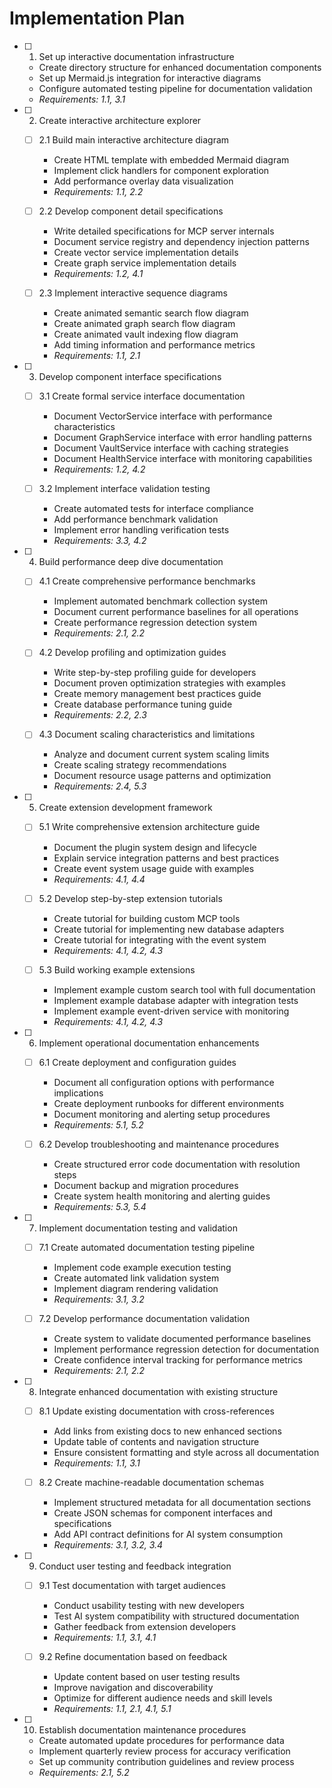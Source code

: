 # Implementation Plan

- [ ] 1. Set up interactive documentation infrastructure
  - Create directory structure for enhanced documentation components
  - Set up Mermaid.js integration for interactive diagrams
  - Configure automated testing pipeline for documentation validation
  - _Requirements: 1.1, 3.1_

- [ ] 2. Create interactive architecture explorer
  - [ ] 2.1 Build main interactive architecture diagram
    - Create HTML template with embedded Mermaid diagram
    - Implement click handlers for component exploration
    - Add performance overlay data visualization
    - _Requirements: 1.1, 2.2_

  - [ ] 2.2 Develop component detail specifications
    - Write detailed specifications for MCP server internals
    - Document service registry and dependency injection patterns
    - Create vector service implementation details
    - Create graph service implementation details
    - _Requirements: 1.2, 4.1_

  - [ ] 2.3 Implement interactive sequence diagrams
    - Create animated semantic search flow diagram
    - Create animated graph search flow diagram
    - Create animated vault indexing flow diagram
    - Add timing information and performance metrics
    - _Requirements: 1.1, 2.1_

- [ ] 3. Develop component interface specifications
  - [ ] 3.1 Create formal service interface documentation
    - Document VectorService interface with performance characteristics
    - Document GraphService interface with error handling patterns
    - Document VaultService interface with caching strategies
    - Document HealthService interface with monitoring capabilities
    - _Requirements: 1.2, 4.2_

  - [ ] 3.2 Implement interface validation testing
    - Create automated tests for interface compliance
    - Add performance benchmark validation
    - Implement error handling verification tests
    - _Requirements: 3.3, 4.2_

- [ ] 4. Build performance deep dive documentation
  - [ ] 4.1 Create comprehensive performance benchmarks
    - Implement automated benchmark collection system
    - Document current performance baselines for all operations
    - Create performance regression detection system
    - _Requirements: 2.1, 2.2_

  - [ ] 4.2 Develop profiling and optimization guides
    - Write step-by-step profiling guide for developers
    - Document proven optimization strategies with examples
    - Create memory management best practices guide
    - Create database performance tuning guide
    - _Requirements: 2.2, 2.3_

  - [ ] 4.3 Document scaling characteristics and limitations
    - Analyze and document current system scaling limits
    - Create scaling strategy recommendations
    - Document resource usage patterns and optimization
    - _Requirements: 2.4, 5.3_

- [ ] 5. Create extension development framework
  - [ ] 5.1 Write comprehensive extension architecture guide
    - Document the plugin system design and lifecycle
    - Explain service integration patterns and best practices
    - Create event system usage guide with examples
    - _Requirements: 4.1, 4.4_

  - [ ] 5.2 Develop step-by-step extension tutorials
    - Create tutorial for building custom MCP tools
    - Create tutorial for implementing new database adapters
    - Create tutorial for integrating with the event system
    - _Requirements: 4.1, 4.2, 4.3_

  - [ ] 5.3 Build working example extensions
    - Implement example custom search tool with full documentation
    - Implement example database adapter with integration tests
    - Implement example event-driven service with monitoring
    - _Requirements: 4.1, 4.2, 4.3_

- [ ] 6. Implement operational documentation enhancements
  - [ ] 6.1 Create deployment and configuration guides
    - Document all configuration options with performance implications
    - Create deployment runbooks for different environments
    - Document monitoring and alerting setup procedures
    - _Requirements: 5.1, 5.2_

  - [ ] 6.2 Develop troubleshooting and maintenance procedures
    - Create structured error code documentation with resolution steps
    - Document backup and migration procedures
    - Create system health monitoring and alerting guides
    - _Requirements: 5.3, 5.4_

- [ ] 7. Implement documentation testing and validation
  - [ ] 7.1 Create automated documentation testing pipeline
    - Implement code example execution testing
    - Create automated link validation system
    - Implement diagram rendering validation
    - _Requirements: 3.1, 3.2_

  - [ ] 7.2 Develop performance documentation validation
    - Create system to validate documented performance baselines
    - Implement performance regression detection for documentation
    - Create confidence interval tracking for performance metrics
    - _Requirements: 2.1, 2.2_

- [ ] 8. Integrate enhanced documentation with existing structure
  - [ ] 8.1 Update existing documentation with cross-references
    - Add links from existing docs to new enhanced sections
    - Update table of contents and navigation structure
    - Ensure consistent formatting and style across all documentation
    - _Requirements: 1.1, 3.1_

  - [ ] 8.2 Create machine-readable documentation schemas
    - Implement structured metadata for all documentation sections
    - Create JSON schemas for component interfaces and specifications
    - Add API contract definitions for AI system consumption
    - _Requirements: 3.1, 3.2, 3.4_

- [ ] 9. Conduct user testing and feedback integration
  - [ ] 9.1 Test documentation with target audiences
    - Conduct usability testing with new developers
    - Test AI system compatibility with structured documentation
    - Gather feedback from extension developers
    - _Requirements: 1.1, 3.1, 4.1_

  - [ ] 9.2 Refine documentation based on feedback
    - Update content based on user testing results
    - Improve navigation and discoverability
    - Optimize for different audience needs and skill levels
    - _Requirements: 1.1, 2.1, 4.1, 5.1_

- [ ] 10. Establish documentation maintenance procedures
  - Create automated update procedures for performance data
  - Implement quarterly review process for accuracy verification
  - Set up community contribution guidelines and review process
  - _Requirements: 2.1, 5.2_